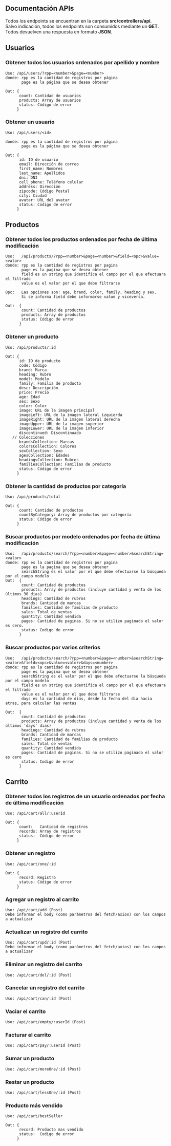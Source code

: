 ## **Documentación APIs**

Todos los endpoints se encuentran en la carpeta **src/controllers/api**.<br>
Salvo indicación, todos los endpoints son consumidos mediante un **GET**.<br>
Todos devuelven una respuesta en formato **JSON**.

## **Usuarios**

### Obtener todos los usuarios ordenados por apellido y nombre

    Uso: /api/users/?rpp=<number>&page=<number>
    donde: rpp es la cantidad de registros por página
           page es la página que se desea obtener

    Out: {
          count: Cantidad de usuarios
          products: Array de usuarios
          status: Código de error
         }

### Obtener un usuario

    Uso: /api/users/<id>

    donde: rpp es la cantidad de registros por página
           page es la página que se desea obtener

    Out: {
          id: ID de usuario
          email: Dirección de correo
          first_name: Nombres
          last_name: Apellidos
          dni: DNI
          cell_phone: Teléfono celular
          address: Dirección
          zipcode: Código Postal
          city: Ciudad
          avatar: URL del avatar
          status: Código de error
         }

## **Productos**

### Obtener todos los productos ordenados por fecha de última modificación

    Uso:   /api/products/?rpp=<number>&page=<number>&field=<opc>&value=<valor>
    donde: rpp es la cantidad de registros por pagina
           page es la pagina que se desea obtener
           field es un string que identifica el campo por el que efectuara el filtrado
           value es el valor por el que debe filtrarse

    Opc:   Las opciones son: age, brand, color, family, heading y sex.
           Si se informa field debe informarse value y viceversa.

    Out:  {
           count: Cantidad de productos
           products: Array de productos
           status: Código de error
          }

### Obtener un producto

    Uso: /api/products/:id

    Out: {
          id: ID de producto
          code: Código
          brand: Marca
          heading: Rubro
          model: Modelo
          family: Familia de producto
          desc: Descripción
          price: Precio
          age: Edad
          sex: Sexo
          color: Color
          image: URL de la imagen principal
          imageLeft: URL de la imagen lateral izquierda
          imageRight: URL de la imagen lateral derecha
          imageUpper: URL de la imagen superior
          imageLower: URL de la imagen inferior
          discontinued: Discontinuado
       // Colecciones
          brandsCollection: Marcas
          colorsCollection: Colores
          sexCollection: Sexo
          agesCollection: Edades
          headingsCollection: Rubros
          familiesCollection: Familias de producto
          status: Código de error
         }

### Obtener la cantidad de productos por categoría

    Uso: /api/products/total

    Out: {
          count: Cantidad de productos
          countByCategory: Array de productos por categoría
          status: Código de error
         }

### Buscar productos por modelo ordenados por fecha de última modificación

    Uso:   /api/products/search/?rpp=<number>&page=<number>&searchString=<valor>
    donde: rpp es la cantidad de registros por pagina
           page es la pagina que se desea obtener
           searchString es el valor por el que debe efectuarse la búsqueda por el campo modelo
    Out:  {
           count: Cantidad de productos
           products: Array de productos (incluye cantidad y venta de los últimos 30 dias)
           headings: Cantidad de rubros
           brands: Cantidad de marcas
           families: Cantidad de familias de producto
           sales: Total de ventas
           quantity: Cantidad vendida
           pages: Cantidad de paginas. Si no se utilizo paginado el valor es cero.
           status: Codigo de error
          }
    
### Buscar productos por varios criterios

    Uso:   /api/products/search/?rpp=<number>&page=<number>&searchString=<valor>&field=<opc>&value=<valor>&days=<number>
    donde: rpp es la cantidad de registros por pagina
           page es la pagina que se desea obtener
           searchString es el valor por el que debe efectuarse la búsqueda por el campo modelo
           field es un string que identifica el campo por el que efectuara el filtrado
           value es el valor por el que debe filtrarse
           days es la cantidad de dias, desde la fecha del dia hacia atras, para calcular las ventas

    Out:  {
           count: Cantidad de productos
           products: Array de productos (incluye cantidad y venta de los últimos 'days' dias)
           headings: Cantidad de rubros
           brands: Cantidad de marcas
           families: Cantidad de familias de producto
           sales: Total de ventas
           quantity: Cantidad vendida
           pages: Cantidad de paginas. Si no se utilizo paginado el valor es cero
           status: Codigo de error
          }

## **Carrito**

### Obtener todos los registros de un usuario ordenados por fecha de última modificación

    Uso: /api/cart/all/:userId

    Out: {
          count:   Cantidad de registros
          records: Array de registros
          status:  Código de error
         }

### Obtener un registro

    Uso: /api/cart/one/:id

    Out: {
          record: Registro
          status: Código de error
         }

### Agregar un registro al carrito

    Uso: /api/cart/add (Post)
    Debe informar el body (como parámetros del fetch/axios) con los campos a actualizar

### Actualizar un registro del carrito

    Uso: /api/cart/upd/:id (Post)
    Debe informar el body (como parámetros del fetch/axios) con los campos a actualizar

### Eliminar un registro del carrito

    Uso: /api/cart/del/:id (Post)

### Cancelar un registro del carrito

    Uso: /api/cart/can/:id (Post)

### Vaciar el carrito

    Uso: /api/cart/empty/:userId (Post)

### Facturar el carrito

    Uso: /api/cart/pay/:userId (Post)

### Sumar un producto

    Uso: /api/cart/moreOne/:id (Post)

### Restar un producto

    Uso: /api/cart/lessOne/:id (Post)

### Producto más vendido

    Uso: /api/cart/bestSeller
    
    Out: {
          record: Producto mas vendido
          status:  Codigo de error
         }
